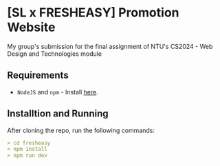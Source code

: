 # [SL x FRESHEASY] Promotion Website

My group's submission for the final assignment of NTU's CS2024 - Web Design and Technologies module

## Requirements

- `NodeJS` and `npm` - Install [here](https://nodejs.org/en).

## Installtion and Running

After cloning the repo, run the following commands:

```md
> cd fresheasy
> npm install
> npm run dev
```
